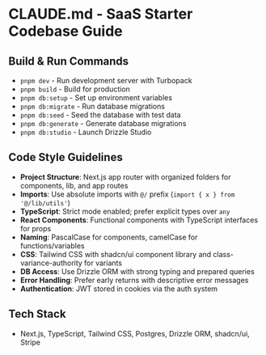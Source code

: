 # CLAUDE.md - SaaS Starter Codebase Guide

## Build & Run Commands
- `pnpm dev` - Run development server with Turbopack
- `pnpm build` - Build for production
- `pnpm db:setup` - Set up environment variables
- `pnpm db:migrate` - Run database migrations
- `pnpm db:seed` - Seed the database with test data
- `pnpm db:generate` - Generate database migrations
- `pnpm db:studio` - Launch Drizzle Studio

## Code Style Guidelines
- **Project Structure**: Next.js app router with organized folders for components, lib, and app routes
- **Imports**: Use absolute imports with `@/` prefix (`import { x } from '@/lib/utils'`)
- **TypeScript**: Strict mode enabled; prefer explicit types over `any`
- **React Components**: Functional components with TypeScript interfaces for props
- **Naming**: PascalCase for components, camelCase for functions/variables
- **CSS**: Tailwind CSS with shadcn/ui component library and class-variance-authority for variants
- **DB Access**: Use Drizzle ORM with strong typing and prepared queries
- **Error Handling**: Prefer early returns with descriptive error messages
- **Authentication**: JWT stored in cookies via the auth system

## Tech Stack
- Next.js, TypeScript, Tailwind CSS, Postgres, Drizzle ORM, shadcn/ui, Stripe